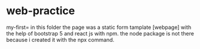# web-practice
my-first= in this folder the page was a static form tamplate [webpage] with the help of bootstrap 5 and react js with npm. the node package is not there because i created it with the npx command.
